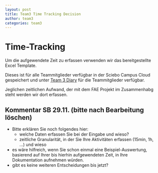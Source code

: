 ```yaml
---
layout: post
title: Team3 Time Tracking Decision
author: team3
categories: team3
---
```


# Time-Tracking

Um die aufgewendete Zeit zu erfassen verwenden wir das bereitgestellte Excel Template.

Dieses ist für alle Teammitglieder verfügbar in der Sciebo Campus Cloud gespeichert und unter 
[Team 3 Diary](https://th-koeln.sciebo.de/apps/onlyoffice/370822622?filePath=%2FFAE%2Fdiary_team_3.xlsx) 
für die Teammitglieder verfügbar.

Jeglichen zeitlichen Aufwand, der mit dem FAE Projekt im Zusammenhabg steht werden wir dort erfassen.

## Kommentar SB 29.11. (bitte nach Bearbeitung löschen)
* Bitte erklären Sie noch folgendes hier: 
   * welche Daten erfassen Sie bei der Eingabe und wieso?
   * zeitliche Granularität, in der Sie Ihre Aktivitäten erfassen (15min, 1h, ...) und wieso
* es wäre hilfreich, wenn Sie schon einmal eine Beispiel-Auswertung, basierend auf Ihrer bis hierhin aufgewendeten Zeit, in Ihre Dokumentation aufnehmen würden.
* gibt es keine weiteren Entscheidungen bis jetzt?